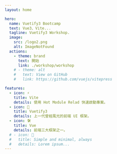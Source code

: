 ```yaml
---
layout: home

hero:
  name: Vuetify3 Bootcamp
  text: Vue3、Vite...
  tagline: Vuetify3 Workshop.
  image:
    src: /logo2.png
    alt: ImageNotFound
  actions:
    - theme: brand
      text: 開始
      link: ./workshop/workshop
    # - theme: alt
    #   text: View on GitHub
    #   link: https://github.com/vuejs/vitepress

features:
  - icon: ⚡️
    title: Vite
    details: 使用 Hot Module Relad 快速啟動專案。
  - icon: 🖖
    title: Vuetify3 
    details: 上一代曾經風光的前端 UI 框架。
  - icon: 🛠️
    title: Vue
    details: 前端三大框架之一。
  # - icon: 🧶
  #   title: Simple and minimal, always
  #   details: Lorem ipsum...
---
```




